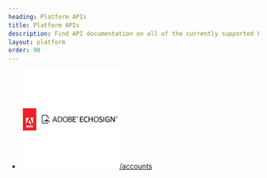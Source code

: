 ```yaml
---
heading: Platform APIs
title: Platform APIs
description: Find API documentation on all of the currently supported Platform features.
layout: platform
order: 90
---
```


* [![Account APIs](/assets/img/element-logos/adobeesign.png)/accounts](/docs/products/platform/accounts/account-management.html)
